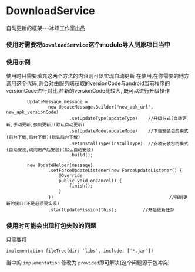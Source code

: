# DownloadService
自动更新的框架---冰峰工作室出品


### 使用时需要将`DownloadService`这个module导入到原项目当中

### 使用示例
使用时只需要填充这两个方法的内容则可以实现自动更新
在使用,在你需要的地方调用这个代码,则会对由服务端获取的versionCode与android当前程序的versionCode进行对比,若新的versionCode比较大,
既可以进行升级操作
```
        UpdateMessage message =
                new UpdateMessage.Builder("new_apk_url", new_apk_versionCode)
                        .setUpdateType(updateType)    //升级方式(自动更新,手动更新,强制更新)(默认自动更新)
                        .setUpdateMode(updateMode)    //下载安装包的模式(前台下载,后台下载)(默认后台下载)
                        .setInstallType(installType)  //安装安装包的模式(自动安装,询问用户后安装)(默认自动安装)
                        .build();

        new UpdateHelper(message)
                .setForceUpdateListener(new ForceUpdateListener() {
                    @Override
                    public void onCancel() {
                        finish();
                    }
                })                                            //强制更新的接口(不是必须要实现)
                .startUpdateMission(this);          //开始更新任务
```

### 使用时可能会出现打包失败的问题
只需要将
```
implementation fileTree(dir: 'libs', include: ['*.jar'])
```
当中的 `implementation` 修改为 `provided`即可解决(这个问题源于包冲突)
